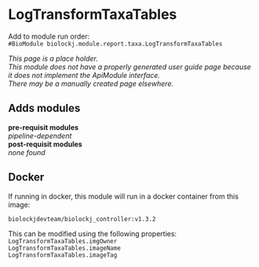 # LogTransformTaxaTables
Add to module run order:                    
`#BioModule biolockj.module.report.taxa.LogTransformTaxaTables`

*This page is a place holder.*                   
*This module does not have a properly generated user guide page because it does not implement the ApiModule interface.*                   
*There may be a manually created page elsewhere.*

## Adds modules 
**pre-requisit modules**                    
*pipeline-dependent*                   
**post-requisit modules**                    
*none found*                   

## Docker 
If running in docker, this module will run in a docker container from this image:<br>
```
biolockjdevteam/biolockj_controller:v1.3.2
```
This can be modified using the following properties:<br>
`LogTransformTaxaTables.imgOwner`<br>
`LogTransformTaxaTables.imageName`<br>
`LogTransformTaxaTables.imageTag`<br>

